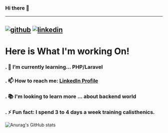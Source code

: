 ### Hi there 👋

<!--
**Abdaljawad-Ayah/Abdaljawad-Ayah** is a ✨ _special_ ✨ repository because its `README.md` (this file) appears on your GitHub profile.
-->

>
---
<a href='https://github.com/Abdaljawad-Ayah'>![github](https://cloud.githubusercontent.com/assets/17016297/18839843/0e06a67a-83d2-11e6-993a-b35a182500e0.png)</a>
<a href='https://www.linkedin.com/in/ayah-imad/'>![linkedin](https://cloud.githubusercontent.com/assets/17016297/18839848/0fc7e74e-83d2-11e6-8c6a-277fc9d6e067.png)</a>
---
# Here is What I'm working On!

### . 🌱 I’m currently learning... PHP/Laravel 
### . 📫 How to reach me: [LinkedIn Profile](https://www.linkedin.com/in/ayah-imad/)
### . 📚 I'm looking to learn more ... about backend world
### . ⚡ Fun fact: I spend 3 to 4 days a week training calisthenics.

![Anurag's GitHub stats](https://github-readme-stats.vercel.app/api?username=Abdaljawad-Ayah&show_icons=true&theme=github_dark)

